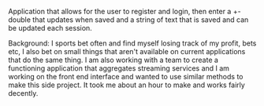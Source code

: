 Application that allows for the user to register and login, then enter a +- double that updates when saved and a string of text that is saved and can be updated each session.

Background: I sports bet often and find myself losing track of my profit, bets etc, I also bet on small things that aren't available on current applications that do the same thing.
I am also working with a team to create a functioning application that aggregates streaming services and I am working on the front end interface and wanted to use similar methods 
to make this side project. It took me about an hour to make and works fairly decently.
